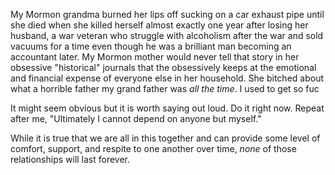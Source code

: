My Mormon grandma burned her lips off sucking on a car exhaust pipe until she died when she killed herself almost exactly one year after losing her husband, a war veteran who struggle with alcoholism after the war and sold vacuums for a time even though he was a brilliant man becoming an accountant later. My Mormon mother would never tell that story in her obsessive "historical" journals that the obsessively keeps at the emotional and financial expense of everyone else in her household. She bitched about what a horrible father my grand father was *all the time*. I used to get so fuc

It might seem obvious but it is worth saying out loud. Do it right now. Repeat after me, "Ultimately I cannot depend on anyone but myself."

While it is true that we are all in this together and can provide some level of comfort, support, and respite to one another over time, *none* of those relationships will last forever.